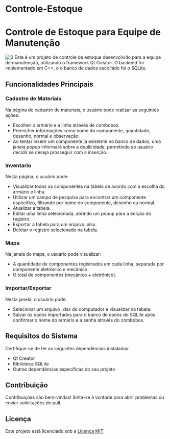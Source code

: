 # Controle-Estoque
 
# Controle de Estoque para Equipe de Manutenção
![0](https://github.com/IgorGomes22/Controle-Estoque/assets/88172222/3410cd34-4237-4bb1-9963-864b21ed5948)
Este é um projeto de controle de estoque desenvolvido para a equipe de manutenção, utilizando o framework Qt Creator. O backend foi implementado em C++, e o banco de dados escolhido foi o SQLite.

## Funcionalidades Principais

### Cadastro de Materiais

Na página de cadastro de materiais, o usuário pode realizar as seguintes ações:

- Escolher o armário e a linha através de combobox.
- Preencher informações como nome do componente, quantidade, desenho, normal e observação.
- Ao tentar inserir um componente já existente no banco de dados, uma janela popup informará sobre a duplicidade, permitindo ao usuário decidir se deseja prosseguir com a inserção.

### Inventario

Nesta página, o usuário pode:

- Visualizar todos os componentes na tabela de acordo com a escolha do armário e linha.
- Utilizar um campo de pesquisa para encontrar um componente específico, filtrando por nome do componente, desenho ou normal.
- Atualizar a tabela.
- Editar uma linha selecionada, abrindo um popup para a edição do registro.
- Exportar a tabela para um arquivo .xlsx.
- Deletar o registro selecionado na tabela.

### Mapa

Na janela do mapa, o usuário pode visualizar:

- A quantidade de componentes registrados em cada linha, separada por componente eletrônico e mecânico.
- O total de componentes (mecânico + eletrônico).

### Importar/Exportar

Nesta janela, o usuário pode:

- Selecionar um arquivo .xlsx do computador e visualizar na tabela.
- Salvar os dados importados para o banco de dados do SQLite após confirmar o nome do armário e a senha através do combobox.


## Requisitos do Sistema

Certifique-se de ter as seguintes dependências instaladas:

- Qt Creator
- Biblioteca SQLite
- Outras dependências específicas do seu projeto

## Contribuição

Contribuições são bem-vindas! Sinta-se à vontade para abrir problemas ou enviar solicitações de pull.

## Licença

Este projeto está licenciado sob a [Licença MIT](LICENSE).
